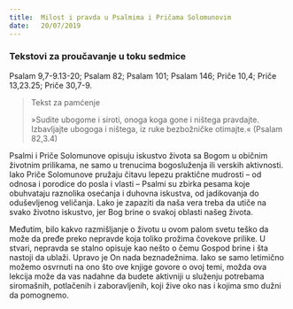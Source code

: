 ```yaml
---
title:  Milost i pravda u Psalmima i Pričama Solomunovim
date:   20/07/2019
---
```


### Tekstovi za proučavanje u toku sedmice
Psalam 9,7-9.13-20; Psalam 82; Psalam 101; Psalam 146; Priče 10,4; Priče 13,23.25; Priče 30,7-9.

> <p>Tekst za pamćenje</p>
> »Sudite ubogome i siroti, onoga koga gone i ništega pravdajte. Izbavljajte ubogoga i ništega, iz ruke bezbožničke otimajte.« (Psalam 82,3.4)

Psalmi i Priče Solomunove opisuju iskustvo života sa Bogom u običnim životnim prilikama, ne samo u trenucima bogosluženja ili verskih aktivnosti. Iako Priče Solomunove pružaju čitavu lepezu praktične mudrosti – od odnosa i porodice do posla i vlasti – Psalmi su zbirka pesama koje obuhvataju raznolika osećanja i duhovna iskustva, od jadikovanja do oduševljenog veličanja. Lako je zapaziti da naša vera treba da utiče na svako životno iskustvo, jer Bog brine o svakoj oblasti našeg života.

Međutim, bilo kakvo razmišljanje o životu u ovom palom svetu teško da može da pređe preko nepravde koja toliko prožima čovekove prilike. U stvari, nepravda se stalno opi­suje kao nešto o čemu Gospod brine i šta nastoji da ublaži. Upravo je On nada beznadežnima. Iako se samo letimično možemo osvrnuti na ono što ove knjige govore o ovoj temi, možda ova lekcija može da vas nadahne da budete aktivniji u služenju potrebama siromašnih, potlačenih i zaboravljenih, koji žive oko nas i kojima smo dužni da pomognemo.
